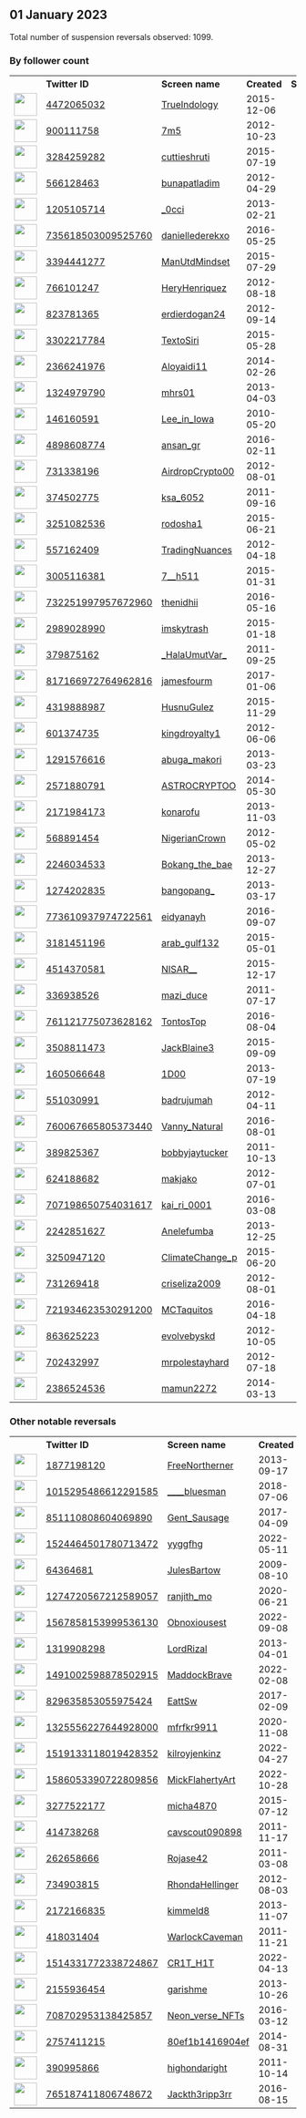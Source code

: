 
## 01 January 2023
Total number of suspension reversals observed: 1099.

### By follower count
<table><tr><th></th><th align="left">Twitter ID</th><th align="left">Screen name</th>
<th align="left">Created</th><th align="left">Status</th><th align="left">Suspended</th><th align="left">Followers</th>
<tr><td><a href="https://pbs.twimg.com/profile_images/867034119431172096/dgxm0bjt_normal.jpg"><img src="https://pbs.twimg.com/profile_images/867034119431172096/dgxm0bjt_normal.jpg" width="40px" height="40px" align="center"/></a></td><td><a href="https://twitter.com/intent/user?user_id=4472065032">4472065032</a></td><td><a href="https://twitter.com/TrueIndology">TrueIndology</a></td><td>2015-12-06</td><td align="center"></td><td></td><td>271769</td></tr>
<tr><td><a href="https://pbs.twimg.com/profile_images/1645010905883635713/GCsk4hTj_normal.jpg"><img src="https://pbs.twimg.com/profile_images/1645010905883635713/GCsk4hTj_normal.jpg" width="40px" height="40px" align="center"/></a></td><td><a href="https://twitter.com/intent/user?user_id=900111758">900111758</a></td><td><a href="https://twitter.com/7m5">7m5</a></td><td>2012-10-23</td><td align="center"></td><td>2022-09-14</td><td>173443</td></tr>
<tr><td><a href="https://pbs.twimg.com/profile_images/1653466547162341377/DyxLPDol_normal.jpg"><img src="https://pbs.twimg.com/profile_images/1653466547162341377/DyxLPDol_normal.jpg" width="40px" height="40px" align="center"/></a></td><td><a href="https://twitter.com/intent/user?user_id=3284259282">3284259282</a></td><td><a href="https://twitter.com/cuttieshruti">cuttieshruti</a></td><td>2015-07-19</td><td align="center"></td><td>2022-09-22</td><td>173382</td></tr>
<tr><td><a href="https://pbs.twimg.com/profile_images/1618374104297492480/6MSmKFq7_normal.jpg"><img src="https://pbs.twimg.com/profile_images/1618374104297492480/6MSmKFq7_normal.jpg" width="40px" height="40px" align="center"/></a></td><td><a href="https://twitter.com/intent/user?user_id=566128463">566128463</a></td><td><a href="https://twitter.com/bunapatladim">bunapatladim</a></td><td>2012-04-29</td><td align="center"></td><td>2022-11-16</td><td>165504</td></tr>
<tr><td><a href="https://pbs.twimg.com/profile_images/1601313628233383937/XIERFb7v_normal.jpg"><img src="https://pbs.twimg.com/profile_images/1601313628233383937/XIERFb7v_normal.jpg" width="40px" height="40px" align="center"/></a></td><td><a href="https://twitter.com/intent/user?user_id=1205105714">1205105714</a></td><td><a href="https://twitter.com/_0cci">_0cci</a></td><td>2013-02-21</td><td align="center"></td><td>2022-10-30</td><td>132610</td></tr>
<tr><td><a href="https://pbs.twimg.com/profile_images/1656602796462833668/PRtdhU47_normal.jpg"><img src="https://pbs.twimg.com/profile_images/1656602796462833668/PRtdhU47_normal.jpg" width="40px" height="40px" align="center"/></a></td><td><a href="https://twitter.com/intent/user?user_id=735618503009525760">735618503009525760</a></td><td><a href="https://twitter.com/daniellederekxo">daniellederekxo</a></td><td>2016-05-25</td><td align="center"></td><td>2022-09-03</td><td>131214</td></tr>
<tr><td><a href="https://pbs.twimg.com/profile_images/1093293965032468480/R1v4t2H0_normal.jpg"><img src="https://pbs.twimg.com/profile_images/1093293965032468480/R1v4t2H0_normal.jpg" width="40px" height="40px" align="center"/></a></td><td><a href="https://twitter.com/intent/user?user_id=3394441277">3394441277</a></td><td><a href="https://twitter.com/ManUtdMindset">ManUtdMindset</a></td><td>2015-07-29</td><td align="center"></td><td></td><td>112593</td></tr>
<tr><td><a href="https://pbs.twimg.com/profile_images/1594190800514174977/bdr-Mn3i_normal.jpg"><img src="https://pbs.twimg.com/profile_images/1594190800514174977/bdr-Mn3i_normal.jpg" width="40px" height="40px" align="center"/></a></td><td><a href="https://twitter.com/intent/user?user_id=766101247">766101247</a></td><td><a href="https://twitter.com/HeryHenriquez">HeryHenriquez</a></td><td>2012-08-18</td><td align="center"></td><td>2022-08-19</td><td>105791</td></tr>
<tr><td><a href="https://pbs.twimg.com/profile_images/1379142183383629837/iUOY4eR7_normal.jpg"><img src="https://pbs.twimg.com/profile_images/1379142183383629837/iUOY4eR7_normal.jpg" width="40px" height="40px" align="center"/></a></td><td><a href="https://twitter.com/intent/user?user_id=823781365">823781365</a></td><td><a href="https://twitter.com/erdierdogan24">erdierdogan24</a></td><td>2012-09-14</td><td align="center"></td><td>2022-12-08</td><td>102970</td></tr>
<tr><td><a href="https://pbs.twimg.com/profile_images/1327336080899792900/cIHFyG_y_normal.jpg"><img src="https://pbs.twimg.com/profile_images/1327336080899792900/cIHFyG_y_normal.jpg" width="40px" height="40px" align="center"/></a></td><td><a href="https://twitter.com/intent/user?user_id=3302217784">3302217784</a></td><td><a href="https://twitter.com/TextoSiri">TextoSiri</a></td><td>2015-05-28</td><td align="center"></td><td>2022-12-06</td><td>101954</td></tr>
<tr><td><a href="https://pbs.twimg.com/profile_images/1586446673588457474/c0O55hAH_normal.jpg"><img src="https://pbs.twimg.com/profile_images/1586446673588457474/c0O55hAH_normal.jpg" width="40px" height="40px" align="center"/></a></td><td><a href="https://twitter.com/intent/user?user_id=2366241976">2366241976</a></td><td><a href="https://twitter.com/Aloyaidi11">Aloyaidi11</a></td><td>2014-02-26</td><td align="center"></td><td>2022-11-21</td><td>92564</td></tr>
<tr><td><a href="https://pbs.twimg.com/profile_images/1627707293398716416/tKtej759_normal.jpg"><img src="https://pbs.twimg.com/profile_images/1627707293398716416/tKtej759_normal.jpg" width="40px" height="40px" align="center"/></a></td><td><a href="https://twitter.com/intent/user?user_id=1324979790">1324979790</a></td><td><a href="https://twitter.com/mhrs01">mhrs01</a></td><td>2013-04-03</td><td align="center"></td><td>2022-09-01</td><td>90809</td></tr>
<tr><td><a href="https://pbs.twimg.com/profile_images/1302225946032910337/poxfj3j__normal.jpg"><img src="https://pbs.twimg.com/profile_images/1302225946032910337/poxfj3j__normal.jpg" width="40px" height="40px" align="center"/></a></td><td><a href="https://twitter.com/intent/user?user_id=146160591">146160591</a></td><td><a href="https://twitter.com/Lee_in_Iowa">Lee_in_Iowa</a></td><td>2010-05-20</td><td align="center"></td><td>2022-12-31</td><td>87538</td></tr>
<tr><td><a href="https://pbs.twimg.com/profile_images/1042856837396226048/mdVhckE0_normal.jpg"><img src="https://pbs.twimg.com/profile_images/1042856837396226048/mdVhckE0_normal.jpg" width="40px" height="40px" align="center"/></a></td><td><a href="https://twitter.com/intent/user?user_id=4898608774">4898608774</a></td><td><a href="https://twitter.com/ansan_gr">ansan_gr</a></td><td>2016-02-11</td><td align="center"></td><td>2022-10-13</td><td>86387</td></tr>
<tr><td><a href="https://pbs.twimg.com/profile_images/1561706205864673282/ElD59dVo_normal.jpg"><img src="https://pbs.twimg.com/profile_images/1561706205864673282/ElD59dVo_normal.jpg" width="40px" height="40px" align="center"/></a></td><td><a href="https://twitter.com/intent/user?user_id=731338196">731338196</a></td><td><a href="https://twitter.com/AirdropCrypto00">AirdropCrypto00</a></td><td>2012-08-01</td><td align="center"></td><td>2022-09-07</td><td>76389</td></tr>
<tr><td><a href="https://pbs.twimg.com/profile_images/1253444465836077058/-rbGhaAg_normal.jpg"><img src="https://pbs.twimg.com/profile_images/1253444465836077058/-rbGhaAg_normal.jpg" width="40px" height="40px" align="center"/></a></td><td><a href="https://twitter.com/intent/user?user_id=374502775">374502775</a></td><td><a href="https://twitter.com/ksa_6052">ksa_6052</a></td><td>2011-09-16</td><td align="center"></td><td>2022-09-14</td><td>59787</td></tr>
<tr><td><a href="https://pbs.twimg.com/profile_images/1251305022752583680/slvdTD0V_normal.jpg"><img src="https://pbs.twimg.com/profile_images/1251305022752583680/slvdTD0V_normal.jpg" width="40px" height="40px" align="center"/></a></td><td><a href="https://twitter.com/intent/user?user_id=3251082536">3251082536</a></td><td><a href="https://twitter.com/rodosha1">rodosha1</a></td><td>2015-06-21</td><td align="center"></td><td>2022-12-10</td><td>57198</td></tr>
<tr><td><a href="https://pbs.twimg.com/profile_images/1620682270112718848/m3ZLEES1_normal.jpg"><img src="https://pbs.twimg.com/profile_images/1620682270112718848/m3ZLEES1_normal.jpg" width="40px" height="40px" align="center"/></a></td><td><a href="https://twitter.com/intent/user?user_id=557162409">557162409</a></td><td><a href="https://twitter.com/TradingNuances">TradingNuances</a></td><td>2012-04-18</td><td align="center"></td><td>2022-12-18</td><td>56890</td></tr>
<tr><td><a href="https://pbs.twimg.com/profile_images/1574244053901795329/2jUamf5a_normal.jpg"><img src="https://pbs.twimg.com/profile_images/1574244053901795329/2jUamf5a_normal.jpg" width="40px" height="40px" align="center"/></a></td><td><a href="https://twitter.com/intent/user?user_id=3005116381">3005116381</a></td><td><a href="https://twitter.com/7__h511">7__h511</a></td><td>2015-01-31</td><td align="center"></td><td>2022-11-25</td><td>55676</td></tr>
<tr><td><a href="https://pbs.twimg.com/profile_images/1566480283234250752/rrF-hHEI_normal.jpg"><img src="https://pbs.twimg.com/profile_images/1566480283234250752/rrF-hHEI_normal.jpg" width="40px" height="40px" align="center"/></a></td><td><a href="https://twitter.com/intent/user?user_id=732251997957672960">732251997957672960</a></td><td><a href="https://twitter.com/thenidhii">thenidhii</a></td><td>2016-05-16</td><td align="center"></td><td>2022-11-11</td><td>53277</td></tr>
<tr><td><a href="https://pbs.twimg.com/profile_images/1621919091681280001/jQy818Ns_normal.jpg"><img src="https://pbs.twimg.com/profile_images/1621919091681280001/jQy818Ns_normal.jpg" width="40px" height="40px" align="center"/></a></td><td><a href="https://twitter.com/intent/user?user_id=2989028990">2989028990</a></td><td><a href="https://twitter.com/imskytrash">imskytrash</a></td><td>2015-01-18</td><td align="center"></td><td>2022-12-06</td><td>52615</td></tr>
<tr><td><a href="https://pbs.twimg.com/profile_images/1635396198822469634/0cRqr9vn_normal.jpg"><img src="https://pbs.twimg.com/profile_images/1635396198822469634/0cRqr9vn_normal.jpg" width="40px" height="40px" align="center"/></a></td><td><a href="https://twitter.com/intent/user?user_id=379875162">379875162</a></td><td><a href="https://twitter.com/_HalaUmutVar_">_HalaUmutVar_</a></td><td>2011-09-25</td><td align="center"></td><td>2022-12-04</td><td>49916</td></tr>
<tr><td><a href="https://pbs.twimg.com/profile_images/1640508932337676290/y1gnxnv1_normal.jpg"><img src="https://pbs.twimg.com/profile_images/1640508932337676290/y1gnxnv1_normal.jpg" width="40px" height="40px" align="center"/></a></td><td><a href="https://twitter.com/intent/user?user_id=817166972764962816">817166972764962816</a></td><td><a href="https://twitter.com/jamesfourm">jamesfourm</a></td><td>2017-01-06</td><td align="center"></td><td>2022-12-16</td><td>47959</td></tr>
<tr><td><a href="https://pbs.twimg.com/profile_images/1558075408385560579/acnY0q5U_normal.jpg"><img src="https://pbs.twimg.com/profile_images/1558075408385560579/acnY0q5U_normal.jpg" width="40px" height="40px" align="center"/></a></td><td><a href="https://twitter.com/intent/user?user_id=4319888987">4319888987</a></td><td><a href="https://twitter.com/HusnuGulez">HusnuGulez</a></td><td>2015-11-29</td><td align="center"></td><td>2022-10-19</td><td>45150</td></tr>
<tr><td><a href="https://pbs.twimg.com/profile_images/2653140913/d47ca7b4d7104893a3afd4e9a5017571_normal.jpeg"><img src="https://pbs.twimg.com/profile_images/2653140913/d47ca7b4d7104893a3afd4e9a5017571_normal.jpeg" width="40px" height="40px" align="center"/></a></td><td><a href="https://twitter.com/intent/user?user_id=601374735">601374735</a></td><td><a href="https://twitter.com/kingdroyalty1">kingdroyalty1</a></td><td>2012-06-06</td><td align="center"></td><td>2022-12-24</td><td>39820</td></tr>
<tr><td><a href="https://pbs.twimg.com/profile_images/1645663342965448705/4Izc87Gh_normal.jpg"><img src="https://pbs.twimg.com/profile_images/1645663342965448705/4Izc87Gh_normal.jpg" width="40px" height="40px" align="center"/></a></td><td><a href="https://twitter.com/intent/user?user_id=1291576616">1291576616</a></td><td><a href="https://twitter.com/abuga_makori">abuga_makori</a></td><td>2013-03-23</td><td align="center"></td><td>2022-11-22</td><td>35468</td></tr>
<tr><td><a href="https://pbs.twimg.com/profile_images/1615092552092319745/OYfMvas0_normal.jpg"><img src="https://pbs.twimg.com/profile_images/1615092552092319745/OYfMvas0_normal.jpg" width="40px" height="40px" align="center"/></a></td><td><a href="https://twitter.com/intent/user?user_id=2571880791">2571880791</a></td><td><a href="https://twitter.com/ASTROCRYPTOO">ASTROCRYPTOO</a></td><td>2014-05-30</td><td align="center"></td><td>2022-11-12</td><td>30947</td></tr>
<tr><td><a href="https://pbs.twimg.com/profile_images/1610791938839707648/8M2hWbls_normal.jpg"><img src="https://pbs.twimg.com/profile_images/1610791938839707648/8M2hWbls_normal.jpg" width="40px" height="40px" align="center"/></a></td><td><a href="https://twitter.com/intent/user?user_id=2171984173">2171984173</a></td><td><a href="https://twitter.com/konarofu">konarofu</a></td><td>2013-11-03</td><td align="center"></td><td></td><td>29995</td></tr>
<tr><td><a href="https://pbs.twimg.com/profile_images/1643072586665041920/37OAP4UF_normal.jpg"><img src="https://pbs.twimg.com/profile_images/1643072586665041920/37OAP4UF_normal.jpg" width="40px" height="40px" align="center"/></a></td><td><a href="https://twitter.com/intent/user?user_id=568891454">568891454</a></td><td><a href="https://twitter.com/NigerianCrown">NigerianCrown</a></td><td>2012-05-02</td><td align="center"></td><td>2022-12-26</td><td>27573</td></tr>
<tr><td><a href="https://pbs.twimg.com/profile_images/1632278932157349889/kSPttzoC_normal.jpg"><img src="https://pbs.twimg.com/profile_images/1632278932157349889/kSPttzoC_normal.jpg" width="40px" height="40px" align="center"/></a></td><td><a href="https://twitter.com/intent/user?user_id=2246034533">2246034533</a></td><td><a href="https://twitter.com/Bokang_the_bae">Bokang_the_bae</a></td><td>2013-12-27</td><td align="center"></td><td>2022-12-27</td><td>26488</td></tr>
<tr><td><a href="https://pbs.twimg.com/profile_images/1613935981488640003/bmQRFttN_normal.jpg"><img src="https://pbs.twimg.com/profile_images/1613935981488640003/bmQRFttN_normal.jpg" width="40px" height="40px" align="center"/></a></td><td><a href="https://twitter.com/intent/user?user_id=1274202835">1274202835</a></td><td><a href="https://twitter.com/bangopang_">bangopang_</a></td><td>2013-03-17</td><td align="center">🚫</td><td>2022-11-20</td><td>26061</td></tr>
<tr><td><a href="https://pbs.twimg.com/profile_images/1384848254249078784/rbXJAjfJ_normal.jpg"><img src="https://pbs.twimg.com/profile_images/1384848254249078784/rbXJAjfJ_normal.jpg" width="40px" height="40px" align="center"/></a></td><td><a href="https://twitter.com/intent/user?user_id=773610937974722561">773610937974722561</a></td><td><a href="https://twitter.com/eidyanayh">eidyanayh</a></td><td>2016-09-07</td><td align="center"></td><td>2022-11-01</td><td>24633</td></tr>
<tr><td><a href="https://pbs.twimg.com/profile_images/845337157946544129/hgwKNIaD_normal.jpg"><img src="https://pbs.twimg.com/profile_images/845337157946544129/hgwKNIaD_normal.jpg" width="40px" height="40px" align="center"/></a></td><td><a href="https://twitter.com/intent/user?user_id=3181451196">3181451196</a></td><td><a href="https://twitter.com/arab_gulf132">arab_gulf132</a></td><td>2015-05-01</td><td align="center"></td><td>2022-11-03</td><td>23790</td></tr>
<tr><td><a href="https://pbs.twimg.com/profile_images/1626783475704397824/u934r06E_normal.jpg"><img src="https://pbs.twimg.com/profile_images/1626783475704397824/u934r06E_normal.jpg" width="40px" height="40px" align="center"/></a></td><td><a href="https://twitter.com/intent/user?user_id=4514370581">4514370581</a></td><td><a href="https://twitter.com/NISAR__">NISAR__</a></td><td>2015-12-17</td><td align="center"></td><td>2022-11-22</td><td>23644</td></tr>
<tr><td><a href="https://pbs.twimg.com/profile_images/1644698618593529857/RZPR4fdS_normal.jpg"><img src="https://pbs.twimg.com/profile_images/1644698618593529857/RZPR4fdS_normal.jpg" width="40px" height="40px" align="center"/></a></td><td><a href="https://twitter.com/intent/user?user_id=336938526">336938526</a></td><td><a href="https://twitter.com/mazi_duce">mazi_duce</a></td><td>2011-07-17</td><td align="center"></td><td></td><td>22616</td></tr>
<tr><td><a href="https://pbs.twimg.com/profile_images/1619988504963850241/DdiCKzSg_normal.jpg"><img src="https://pbs.twimg.com/profile_images/1619988504963850241/DdiCKzSg_normal.jpg" width="40px" height="40px" align="center"/></a></td><td><a href="https://twitter.com/intent/user?user_id=761121775073628162">761121775073628162</a></td><td><a href="https://twitter.com/TontosTop">TontosTop</a></td><td>2016-08-04</td><td align="center"></td><td>2022-07-26</td><td>22273</td></tr>
<tr><td><a href="https://pbs.twimg.com/profile_images/1549195746313809920/BM8Ys3mJ_normal.jpg"><img src="https://pbs.twimg.com/profile_images/1549195746313809920/BM8Ys3mJ_normal.jpg" width="40px" height="40px" align="center"/></a></td><td><a href="https://twitter.com/intent/user?user_id=3508811473">3508811473</a></td><td><a href="https://twitter.com/JackBlaine3">JackBlaine3</a></td><td>2015-09-09</td><td align="center"></td><td>2022-11-28</td><td>21821</td></tr>
<tr><td><a href="https://pbs.twimg.com/profile_images/1501557048479293442/c4lDnkNQ_normal.jpg"><img src="https://pbs.twimg.com/profile_images/1501557048479293442/c4lDnkNQ_normal.jpg" width="40px" height="40px" align="center"/></a></td><td><a href="https://twitter.com/intent/user?user_id=1605066648">1605066648</a></td><td><a href="https://twitter.com/1D00">1D00</a></td><td>2013-07-19</td><td align="center"></td><td>2022-11-17</td><td>21172</td></tr>
<tr><td><a href="https://pbs.twimg.com/profile_images/1369887478564409347/RI4G3VtR_normal.jpg"><img src="https://pbs.twimg.com/profile_images/1369887478564409347/RI4G3VtR_normal.jpg" width="40px" height="40px" align="center"/></a></td><td><a href="https://twitter.com/intent/user?user_id=551030991">551030991</a></td><td><a href="https://twitter.com/badrujumah">badrujumah</a></td><td>2012-04-11</td><td align="center"></td><td>2022-11-04</td><td>21049</td></tr>
<tr><td><a href="https://pbs.twimg.com/profile_images/1610259491710291973/z1VYUG8K_normal.jpg"><img src="https://pbs.twimg.com/profile_images/1610259491710291973/z1VYUG8K_normal.jpg" width="40px" height="40px" align="center"/></a></td><td><a href="https://twitter.com/intent/user?user_id=760067665805373440">760067665805373440</a></td><td><a href="https://twitter.com/Vanny_Natural">Vanny_Natural</a></td><td>2016-08-01</td><td align="center"></td><td>2022-09-26</td><td>21023</td></tr>
<tr><td><a href="https://pbs.twimg.com/profile_images/725043195676114945/LYLDcggj_normal.jpg"><img src="https://pbs.twimg.com/profile_images/725043195676114945/LYLDcggj_normal.jpg" width="40px" height="40px" align="center"/></a></td><td><a href="https://twitter.com/intent/user?user_id=389825367">389825367</a></td><td><a href="https://twitter.com/bobbyjaytucker">bobbyjaytucker</a></td><td>2011-10-13</td><td align="center"></td><td>2022-10-28</td><td>20143</td></tr>
<tr><td><a href="https://pbs.twimg.com/profile_images/1620305158881288192/zhn-xA7w_normal.jpg"><img src="https://pbs.twimg.com/profile_images/1620305158881288192/zhn-xA7w_normal.jpg" width="40px" height="40px" align="center"/></a></td><td><a href="https://twitter.com/intent/user?user_id=624188682">624188682</a></td><td><a href="https://twitter.com/makjako">makjako</a></td><td>2012-07-01</td><td align="center"></td><td>2022-11-27</td><td>19043</td></tr>
<tr><td><a href="https://pbs.twimg.com/profile_images/1485525659849932803/jww559kF_normal.jpg"><img src="https://pbs.twimg.com/profile_images/1485525659849932803/jww559kF_normal.jpg" width="40px" height="40px" align="center"/></a></td><td><a href="https://twitter.com/intent/user?user_id=707198650754031617">707198650754031617</a></td><td><a href="https://twitter.com/kai_ri_0001">kai_ri_0001</a></td><td>2016-03-08</td><td align="center"></td><td>2022-08-20</td><td>17838</td></tr>
<tr><td><a href="https://pbs.twimg.com/profile_images/1297097272312901632/vsOkqS7r_normal.jpg"><img src="https://pbs.twimg.com/profile_images/1297097272312901632/vsOkqS7r_normal.jpg" width="40px" height="40px" align="center"/></a></td><td><a href="https://twitter.com/intent/user?user_id=2242851627">2242851627</a></td><td><a href="https://twitter.com/Anelefumba">Anelefumba</a></td><td>2013-12-25</td><td align="center"></td><td>2022-07-21</td><td>17266</td></tr>
<tr><td><a href="https://pbs.twimg.com/profile_images/1288456860203233280/Zu_7tuVf_normal.jpg"><img src="https://pbs.twimg.com/profile_images/1288456860203233280/Zu_7tuVf_normal.jpg" width="40px" height="40px" align="center"/></a></td><td><a href="https://twitter.com/intent/user?user_id=3250947120">3250947120</a></td><td><a href="https://twitter.com/ClimateChange_p">ClimateChange_p</a></td><td>2015-06-20</td><td align="center"></td><td>2022-10-18</td><td>17130</td></tr>
<tr><td><a href="https://pbs.twimg.com/profile_images/1632101109295640580/cLCRZuth_normal.jpg"><img src="https://pbs.twimg.com/profile_images/1632101109295640580/cLCRZuth_normal.jpg" width="40px" height="40px" align="center"/></a></td><td><a href="https://twitter.com/intent/user?user_id=731269418">731269418</a></td><td><a href="https://twitter.com/criseliza2009">criseliza2009</a></td><td>2012-08-01</td><td align="center">🔒</td><td>2022-09-17</td><td>16079</td></tr>
<tr><td><a href="https://pbs.twimg.com/profile_images/923371907344404481/A9sQVG6a_normal.jpg"><img src="https://pbs.twimg.com/profile_images/923371907344404481/A9sQVG6a_normal.jpg" width="40px" height="40px" align="center"/></a></td><td><a href="https://twitter.com/intent/user?user_id=721934623530291200">721934623530291200</a></td><td><a href="https://twitter.com/MCTaquitos">MCTaquitos</a></td><td>2016-04-18</td><td align="center"></td><td>2022-10-13</td><td>15602</td></tr>
<tr><td><a href="https://pbs.twimg.com/profile_images/1613966381527236609/4LY_rHTa_normal.jpg"><img src="https://pbs.twimg.com/profile_images/1613966381527236609/4LY_rHTa_normal.jpg" width="40px" height="40px" align="center"/></a></td><td><a href="https://twitter.com/intent/user?user_id=863625223">863625223</a></td><td><a href="https://twitter.com/evolvebyskd">evolvebyskd</a></td><td>2012-10-05</td><td align="center"></td><td>2022-10-07</td><td>15552</td></tr>
<tr><td><a href="https://pbs.twimg.com/profile_images/1255208066238369793/cmaLwoui_normal.jpg"><img src="https://pbs.twimg.com/profile_images/1255208066238369793/cmaLwoui_normal.jpg" width="40px" height="40px" align="center"/></a></td><td><a href="https://twitter.com/intent/user?user_id=702432997">702432997</a></td><td><a href="https://twitter.com/mrpolestayhard">mrpolestayhard</a></td><td>2012-07-18</td><td align="center"></td><td>2022-07-26</td><td>15149</td></tr>
<tr><td><a href="https://pbs.twimg.com/profile_images/1607470424170065920/-6lLdTR9_normal.jpg"><img src="https://pbs.twimg.com/profile_images/1607470424170065920/-6lLdTR9_normal.jpg" width="40px" height="40px" align="center"/></a></td><td><a href="https://twitter.com/intent/user?user_id=2386524536">2386524536</a></td><td><a href="https://twitter.com/mamun2272">mamun2272</a></td><td>2014-03-13</td><td align="center"></td><td>2022-11-23</td><td>14474</td></tr>
</table>

### Other notable reversals
<table><tr><th></th><th align="left">Twitter ID</th><th align="left">Screen name</th>
<th align="left">Created</th><th align="left">Status</th><th align="left">Suspended</th><th align="left">Followers</th>
<tr><td><a href="https://pbs.twimg.com/profile_images/642948270281523200/WoEbfA7b_normal.png"><img src="https://pbs.twimg.com/profile_images/642948270281523200/WoEbfA7b_normal.png" width="40px" height="40px" align="center"/></a></td><td><a href="https://twitter.com/intent/user?user_id=1877198120">1877198120</a></td><td><a href="https://twitter.com/FreeNortherner">FreeNortherner</a></td><td>2013-09-17</td><td align="center"></td><td>2022-12-31</td><td>4509</td></tr>
<tr><td><a href="https://pbs.twimg.com/profile_images/1445617203345117184/Yphuf56H_normal.jpg"><img src="https://pbs.twimg.com/profile_images/1445617203345117184/Yphuf56H_normal.jpg" width="40px" height="40px" align="center"/></a></td><td><a href="https://twitter.com/intent/user?user_id=1015295486612291585">1015295486612291585</a></td><td><a href="https://twitter.com/____bluesman">____bluesman</a></td><td>2018-07-06</td><td align="center"></td><td>2022-06-01</td><td>7651</td></tr>
<tr><td><a href="https://pbs.twimg.com/profile_images/1637118239292502018/9Y1LUTBZ_normal.jpg"><img src="https://pbs.twimg.com/profile_images/1637118239292502018/9Y1LUTBZ_normal.jpg" width="40px" height="40px" align="center"/></a></td><td><a href="https://twitter.com/intent/user?user_id=851110808604069890">851110808604069890</a></td><td><a href="https://twitter.com/Gent_Sausage">Gent_Sausage</a></td><td>2017-04-09</td><td align="center"></td><td>2022-12-27</td><td>665</td></tr>
<tr><td><a href="https://pbs.twimg.com/profile_images/1637468931354132481/wNOKbMOa_normal.jpg"><img src="https://pbs.twimg.com/profile_images/1637468931354132481/wNOKbMOa_normal.jpg" width="40px" height="40px" align="center"/></a></td><td><a href="https://twitter.com/intent/user?user_id=1524464501780713472">1524464501780713472</a></td><td><a href="https://twitter.com/yyggfhg">yyggfhg</a></td><td>2022-05-11</td><td align="center"></td><td>2022-12-15</td><td>164</td></tr>
<tr><td><a href="https://pbs.twimg.com/profile_images/1409566175/jb_normal.png"><img src="https://pbs.twimg.com/profile_images/1409566175/jb_normal.png" width="40px" height="40px" align="center"/></a></td><td><a href="https://twitter.com/intent/user?user_id=64364681">64364681</a></td><td><a href="https://twitter.com/JulesBartow">JulesBartow</a></td><td>2009-08-10</td><td align="center"></td><td>2022-12-27</td><td>222</td></tr>
<tr><td><a href="https://pbs.twimg.com/profile_images/1610628360601731073/YgoxtO_5_normal.jpg"><img src="https://pbs.twimg.com/profile_images/1610628360601731073/YgoxtO_5_normal.jpg" width="40px" height="40px" align="center"/></a></td><td><a href="https://twitter.com/intent/user?user_id=1274720567212589057">1274720567212589057</a></td><td><a href="https://twitter.com/ranjith_mo">ranjith_mo</a></td><td>2020-06-21</td><td align="center"></td><td>2022-12-29</td><td>759</td></tr>
<tr><td><a href="https://pbs.twimg.com/profile_images/1627072076212502536/vIwuw-qo_normal.jpg"><img src="https://pbs.twimg.com/profile_images/1627072076212502536/vIwuw-qo_normal.jpg" width="40px" height="40px" align="center"/></a></td><td><a href="https://twitter.com/intent/user?user_id=1567858153999536130">1567858153999536130</a></td><td><a href="https://twitter.com/Obnoxiousest">Obnoxiousest</a></td><td>2022-09-08</td><td align="center"></td><td>2022-12-30</td><td>230</td></tr>
<tr><td><a href="https://pbs.twimg.com/profile_images/1471825508560093185/LM16wzgk_normal.jpg"><img src="https://pbs.twimg.com/profile_images/1471825508560093185/LM16wzgk_normal.jpg" width="40px" height="40px" align="center"/></a></td><td><a href="https://twitter.com/intent/user?user_id=1319908298">1319908298</a></td><td><a href="https://twitter.com/LordRizal">LordRizal</a></td><td>2013-04-01</td><td align="center"></td><td>2022-12-05</td><td>48</td></tr>
<tr><td><a href="https://pbs.twimg.com/profile_images/1658169838265589769/U3LOkvmd_normal.jpg"><img src="https://pbs.twimg.com/profile_images/1658169838265589769/U3LOkvmd_normal.jpg" width="40px" height="40px" align="center"/></a></td><td><a href="https://twitter.com/intent/user?user_id=1491002598878502915">1491002598878502915</a></td><td><a href="https://twitter.com/MaddockBrave">MaddockBrave</a></td><td>2022-02-08</td><td align="center"></td><td>2022-12-26</td><td>788</td></tr>
<tr><td><a href="https://pbs.twimg.com/profile_images/1581420520054325248/bs1cXdA6_normal.jpg"><img src="https://pbs.twimg.com/profile_images/1581420520054325248/bs1cXdA6_normal.jpg" width="40px" height="40px" align="center"/></a></td><td><a href="https://twitter.com/intent/user?user_id=829635853055975424">829635853055975424</a></td><td><a href="https://twitter.com/EattSw">EattSw</a></td><td>2017-02-09</td><td align="center"></td><td>2022-12-26</td><td>131</td></tr>
<tr><td><a href="https://pbs.twimg.com/profile_images/1640702330482900996/8YJXNVT2_normal.jpg"><img src="https://pbs.twimg.com/profile_images/1640702330482900996/8YJXNVT2_normal.jpg" width="40px" height="40px" align="center"/></a></td><td><a href="https://twitter.com/intent/user?user_id=1325556227644928000">1325556227644928000</a></td><td><a href="https://twitter.com/mfrfkr9911">mfrfkr9911</a></td><td>2020-11-08</td><td align="center">🔒🚫</td><td>2022-12-31</td><td>87</td></tr>
<tr><td><a href="https://pbs.twimg.com/profile_images/1566093156051218433/dhesdZxs_normal.jpg"><img src="https://pbs.twimg.com/profile_images/1566093156051218433/dhesdZxs_normal.jpg" width="40px" height="40px" align="center"/></a></td><td><a href="https://twitter.com/intent/user?user_id=1519133118019428352">1519133118019428352</a></td><td><a href="https://twitter.com/kilroyjenkinz">kilroyjenkinz</a></td><td>2022-04-27</td><td align="center"></td><td>2022-12-14</td><td>13</td></tr>
<tr><td><a href="https://pbs.twimg.com/profile_images/1586056458206076929/tlEnADQ8_normal.jpg"><img src="https://pbs.twimg.com/profile_images/1586056458206076929/tlEnADQ8_normal.jpg" width="40px" height="40px" align="center"/></a></td><td><a href="https://twitter.com/intent/user?user_id=1586053390722809856">1586053390722809856</a></td><td><a href="https://twitter.com/MickFlahertyArt">MickFlahertyArt</a></td><td>2022-10-28</td><td align="center">👋</td><td>2022-12-17</td><td>29</td></tr>
<tr><td><a href="https://pbs.twimg.com/profile_images/1612087425039220736/7XeXyYp-_normal.jpg"><img src="https://pbs.twimg.com/profile_images/1612087425039220736/7XeXyYp-_normal.jpg" width="40px" height="40px" align="center"/></a></td><td><a href="https://twitter.com/intent/user?user_id=3277522177">3277522177</a></td><td><a href="https://twitter.com/micha4870">micha4870</a></td><td>2015-07-12</td><td align="center"></td><td>2022-12-05</td><td>879</td></tr>
<tr><td><a href="https://pbs.twimg.com/profile_images/1609047871990681605/wHqGJV7G_normal.jpg"><img src="https://pbs.twimg.com/profile_images/1609047871990681605/wHqGJV7G_normal.jpg" width="40px" height="40px" align="center"/></a></td><td><a href="https://twitter.com/intent/user?user_id=414738268">414738268</a></td><td><a href="https://twitter.com/cavscout090898">cavscout090898</a></td><td>2011-11-17</td><td align="center"></td><td>2022-12-21</td><td>526</td></tr>
<tr><td><a href="https://abs.twimg.com/sticky/default_profile_images/default_profile_normal.png"><img src="https://abs.twimg.com/sticky/default_profile_images/default_profile_normal.png" width="40px" height="40px" align="center"/></a></td><td><a href="https://twitter.com/intent/user?user_id=262658666">262658666</a></td><td><a href="https://twitter.com/Rojase42">Rojase42</a></td><td>2011-03-08</td><td align="center"></td><td>2022-12-19</td><td>101</td></tr>
<tr><td><a href="https://pbs.twimg.com/profile_images/1609347466884780033/PBczJp6C_normal.jpg"><img src="https://pbs.twimg.com/profile_images/1609347466884780033/PBczJp6C_normal.jpg" width="40px" height="40px" align="center"/></a></td><td><a href="https://twitter.com/intent/user?user_id=734903815">734903815</a></td><td><a href="https://twitter.com/RhondaHellinger">RhondaHellinger</a></td><td>2012-08-03</td><td align="center"></td><td>2022-12-05</td><td>17</td></tr>
<tr><td><a href="https://pbs.twimg.com/profile_images/826643935149821953/3GXFMvaD_normal.jpg"><img src="https://pbs.twimg.com/profile_images/826643935149821953/3GXFMvaD_normal.jpg" width="40px" height="40px" align="center"/></a></td><td><a href="https://twitter.com/intent/user?user_id=2172166835">2172166835</a></td><td><a href="https://twitter.com/kimmeld8">kimmeld8</a></td><td>2013-11-07</td><td align="center"></td><td>2022-12-27</td><td>623</td></tr>
<tr><td><a href="https://pbs.twimg.com/profile_images/803381863146541058/twmo2Iqm_normal.jpg"><img src="https://pbs.twimg.com/profile_images/803381863146541058/twmo2Iqm_normal.jpg" width="40px" height="40px" align="center"/></a></td><td><a href="https://twitter.com/intent/user?user_id=418031404">418031404</a></td><td><a href="https://twitter.com/WarlockCaveman">WarlockCaveman</a></td><td>2011-11-21</td><td align="center"></td><td>2022-12-10</td><td>25</td></tr>
<tr><td><a href="https://pbs.twimg.com/profile_images/1519668244382162948/W-vLXoyJ_normal.jpg"><img src="https://pbs.twimg.com/profile_images/1519668244382162948/W-vLXoyJ_normal.jpg" width="40px" height="40px" align="center"/></a></td><td><a href="https://twitter.com/intent/user?user_id=1514331772338724867">1514331772338724867</a></td><td><a href="https://twitter.com/CR1T_H1T">CR1T_H1T</a></td><td>2022-04-13</td><td align="center"></td><td>2022-12-24</td><td>18</td></tr>
<tr><td><a href="https://pbs.twimg.com/profile_images/1631336303982780418/cHKufQHv_normal.jpg"><img src="https://pbs.twimg.com/profile_images/1631336303982780418/cHKufQHv_normal.jpg" width="40px" height="40px" align="center"/></a></td><td><a href="https://twitter.com/intent/user?user_id=2155936454">2155936454</a></td><td><a href="https://twitter.com/garishme">garishme</a></td><td>2013-10-26</td><td align="center"></td><td>2022-12-01</td><td>2765</td></tr>
<tr><td><a href="https://pbs.twimg.com/profile_images/1602182426343755776/jPhDLy_T_normal.jpg"><img src="https://pbs.twimg.com/profile_images/1602182426343755776/jPhDLy_T_normal.jpg" width="40px" height="40px" align="center"/></a></td><td><a href="https://twitter.com/intent/user?user_id=708702953138425857">708702953138425857</a></td><td><a href="https://twitter.com/Neon_verse_NFTs">Neon_verse_NFTs</a></td><td>2016-03-12</td><td align="center"></td><td>2022-12-05</td><td>4045</td></tr>
<tr><td><a href="https://pbs.twimg.com/profile_images/1650621096062861314/c0O1NBl0_normal.jpg"><img src="https://pbs.twimg.com/profile_images/1650621096062861314/c0O1NBl0_normal.jpg" width="40px" height="40px" align="center"/></a></td><td><a href="https://twitter.com/intent/user?user_id=2757411215">2757411215</a></td><td><a href="https://twitter.com/80ef1b1416904ef">80ef1b1416904ef</a></td><td>2014-08-31</td><td align="center"></td><td>2022-12-10</td><td>3631</td></tr>
<tr><td><a href="https://pbs.twimg.com/profile_images/1261233310279352321/QsfcNdhw_normal.jpg"><img src="https://pbs.twimg.com/profile_images/1261233310279352321/QsfcNdhw_normal.jpg" width="40px" height="40px" align="center"/></a></td><td><a href="https://twitter.com/intent/user?user_id=390995866">390995866</a></td><td><a href="https://twitter.com/highondaright">highondaright</a></td><td>2011-10-14</td><td align="center"></td><td>2022-12-05</td><td>108</td></tr>
<tr><td><a href="https://pbs.twimg.com/profile_images/1568801336803590144/JqDFbfmb_normal.jpg"><img src="https://pbs.twimg.com/profile_images/1568801336803590144/JqDFbfmb_normal.jpg" width="40px" height="40px" align="center"/></a></td><td><a href="https://twitter.com/intent/user?user_id=765187411806748672">765187411806748672</a></td><td><a href="https://twitter.com/Jackth3ripp3rr">Jackth3ripp3rr</a></td><td>2016-08-15</td><td align="center"></td><td>2022-12-25</td><td>21</td></tr>
</table>
